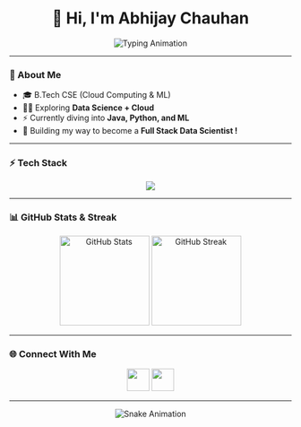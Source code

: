 <h1 align="center">👋 Hi, I'm Abhijay Chauhan</h1>

<p align="center">
  <img src="https://readme-typing-svg.herokuapp.com?font=Fira+Code&size=28&pause=1000&color=00F7FF&center=true&vCenter=true&width=600&lines=Aspiring+Full+Stack+Data+Scientist;Python+%7C+Java+%7C+C;Cloud+%26+Machine+Learning+Explorer;Always+Learning+%F0%9F%92%AA" alt="Typing Animation" />
</p>

---

### 🚀 About Me
- 🎓 B.Tech CSE (Cloud Computing & ML)  
- 🧑‍💻 Exploring **Data Science + Cloud**  
- ⚡ Currently diving into **Java, Python, and ML**  
- 🌱 Building my way to become a **Full Stack Data Scientist !**  

---

### ⚡ Tech Stack
<p align="center">
  <img src="https://skillicons.dev/icons?i=python,java,c,mysql,github,html,css,aws&perline=6" />
</p>

---

### 📊 GitHub Stats & Streak
<p align="center">
  <img src="https://github-readme-stats.vercel.app/api?username=abhijaychauhan&show_icons=true&theme=radical" alt="GitHub Stats" height="160"/>
  <img src="https://github-readme-streak-stats.herokuapp.com/?user=abhijaychauhan&theme=radical" alt="GitHub Streak" height="160"/>
</p>

---

### 🌐 Connect With Me
<p align="center">
  <a href="https://linkedin.com/in/YOUR-LINKEDIN"><img src="https://skillicons.dev/icons?i=linkedin" width="40"/></a>
  <a href="mailto:YOUR-EMAIL"><img src="https://skillicons.dev/icons?i=gmail" width="40"/></a>
</p>

---

<p align="center">
  <img src="https://raw.githubusercontent.com/abhijaychauhan/abhijaychauhan/output/github-contribution-grid-snake.svg" alt="Snake Animation" />
</p>
